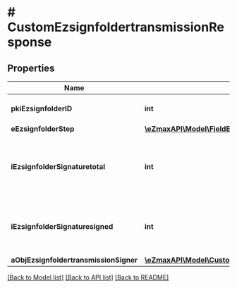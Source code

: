 # # CustomEzsignfoldertransmissionResponse

## Properties

Name | Type | Description | Notes
------------ | ------------- | ------------- | -------------
**pkiEzsignfolderID** | **int** | The unique ID of the Ezsignfolder |
**eEzsignfolderStep** | [**\eZmaxAPI\Model\FieldEEzsignfolderStep**](FieldEEzsignfolderStep.md) |  |
**iEzsignfolderSignaturetotal** | **int** | The number of total signatures that were requested in the Ezsignfolder |
**iEzsignfolderSignaturesigned** | **int** | The number of signatures that were signed in the Ezsignfolder. |
**aObjEzsignfoldertransmissionSigner** | [**\eZmaxAPI\Model\CustomEzsignfoldertransmissionSignerResponse[]**](CustomEzsignfoldertransmissionSignerResponse.md) |  |

[[Back to Model list]](../../README.md#models) [[Back to API list]](../../README.md#endpoints) [[Back to README]](../../README.md)
